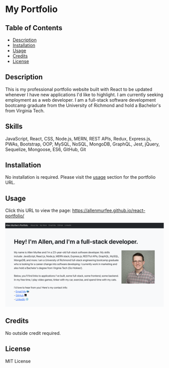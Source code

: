 # My Portfolio

## Table of Contents

- [Description](#description)
- [Installation](#installation)
- [Usage](#usage)
- [Credits](#credits)
- [License](#license)

## Description

This is my professional portfolio website built with React to be updated whenever I have new applications I'd like to highlight. I am currently seeking employment as a web developer. I am a full-stack software development bootcamp graduate from the University of Richmond and hold a Bachelor's from Virginia Tech.

## Skills

JavaScript, React, CSS, Node.js, MERN, REST APIs, Redux, Express.js, PWAs, Bootstrap, OOP,
MySQL, NoSQL, MongoDB, GraphQL, Jest, jQuery, Sequelize, Mongoose, ES6, GitHub, Git

## Installation

No installation is required. Please visit the [usage](#usage) section for the portfolio URL.

## Usage

Click this URL to view the page: https://allenmurfee.github.io/react-portfolio/

![portfolio screenshot](./public/screenshot_new.png)

## Credits

No outside credit required.

## License

MIT License
